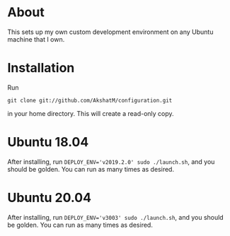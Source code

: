 # About

This sets up my own custom development environment on any Ubuntu machine that I own. 

# Installation

Run 

    git clone git://github.com/AkshatM/configuration.git

in your home directory. This will create a read-only copy.

# Ubuntu 18.04
 
After installing, run `DEPLOY_ENV='v2019.2.0' sudo ./launch.sh`, and you should be golden. You can run as many times as desired.

# Ubuntu 20.04

After installing, run `DEPLOY_ENV='v3003' sudo ./launch.sh`, and you should be golden. You can run as many times as desired.
